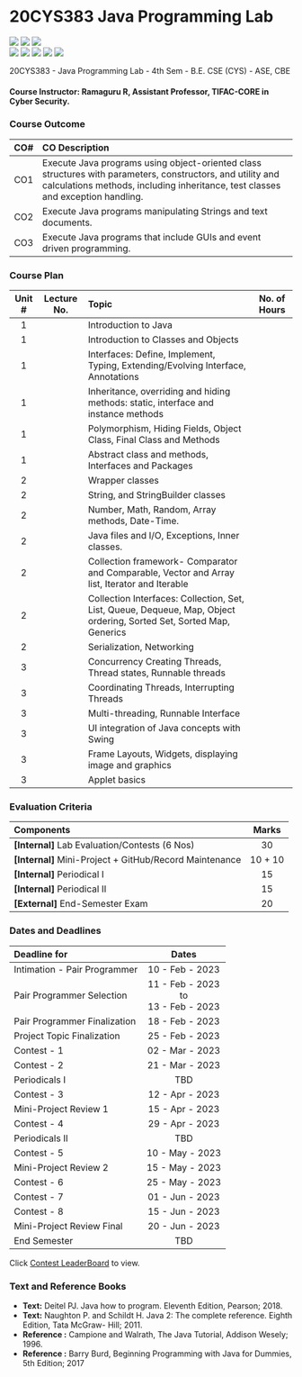 # 20CYS383 Java Programming Lab
![](https://img.shields.io/badge/Batch-21CYS-lightgreen) ![](https://img.shields.io/badge/UG-blue) ![](https://img.shields.io/badge/Subject-JPL-blue) <br/>
![](https://img.shields.io/badge/Practical-3-orange) ![](https://img.shields.io/badge/Credits-1-orange) ![](https://img.shields.io/badge/Tools-IntelliJ-brown) ![](https://img.shields.io/badge/-HPOJ-brown) ![](https://img.shields.io/badge/Additional_Coverage-Code_Review-purple) 

20CYS383 - Java Programming Lab - 4th Sem - B.E. CSE (CYS) - ASE, CBE

#### Course Instructor:  Ramaguru R, Assistant Professor, TIFAC-CORE in Cyber Security.

### Course Outcome

| CO#  | CO Description |
|:------:|:----------------|
| CO1 | Execute Java programs using object-oriented class structures with parameters, constructors, and utility and calculations methods, including inheritance, test classes and exception handling. |
| CO2 | Execute Java programs manipulating Strings and text documents. |
| CO3 | Execute Java programs that include GUIs and event driven programming. |

### Course Plan 

| Unit # | Lecture No. | Topic | No. of Hours |
|:------:|:-----------:|:-------|:------------:|
|    1   |             | Introduction to Java |   |
|    1   |             | Introduction to Classes and Objects |  | 
|    1   |             | Interfaces: Define, Implement, Typing, Extending/Evolving Interface, Annotations |  | 
|    1   |             | Inheritance, overriding and hiding methods: static, interface and instance methods |   | 
|    1   |             | Polymorphism, Hiding Fields, Object Class, Final Class and Methods |   | 
|    1   |             | Abstract class and methods, Interfaces and Packages |   | 
|    2   |             | Wrapper classes |   | 
|    2   |             | String, and StringBuilder classes |   | 
|    2   |             | Number, Math, Random, Array methods, Date-Time. |   | 
|    2   |             | Java files and I/O, Exceptions, Inner classes. |  | 
|    2   |             | Collection framework- Comparator and Comparable, Vector and Array list, Iterator and Iterable |  | 
|    2   |             | Collection Interfaces: Collection, Set, List, Queue, Dequeue, Map, Object ordering, Sorted Set, Sorted Map, Generics |    | 
|    2   |             | Serialization, Networking |  | 
|    3   |             | Concurrency Creating Threads, Thread states, Runnable threads |  | 
|    3   |             | Coordinating Threads, Interrupting Threads |     | 
|    3   |             | Multi-threading, Runnable Interface |  | 
|    3   |             | UI integration of Java concepts with Swing |   |
|    3   |             | Frame Layouts, Widgets, displaying image and graphics |   | 
|    3   |             | Applet basics |  |


### Evaluation Criteria

| Components | Marks |
|:----------|:-----:|
| **[Internal]** Lab Evaluation/Contests (6 Nos) | 30 |
| **[Internal]** Mini-Project + GitHub/Record Maintenance | 10 + 10 |
| **[Internal]** Periodical I | 15 |
| **[Internal]** Periodical II | 15 |
| **[External]** End-Semester Exam | 20 |

### Dates and Deadlines

| Deadline for | Dates |
|:------------|:-----:|
| Intimation - Pair Programmer | 10 - Feb - 2023 |
| Pair Programmer Selection | 11 - Feb - 2023 <br> to <br> 13 - Feb - 2023 |
| Pair Programmer Finalization | 18 - Feb - 2023 |
| Project Topic Finalization | 25 - Feb - 2023 |
| Contest - 1 | 02 - Mar - 2023 |
| Contest - 2 | 21 - Mar - 2023 |
| Periodicals I | TBD |
| Contest - 3 | 12 - Apr - 2023 |
| Mini-Project Review 1 | 15 - Apr - 2023 |
| Contest - 4 | 29 - Apr - 2023 |
| Periodicals II | TBD |
| Contest - 5 | 10 - May - 2023 |
| Mini-Project Review 2 | 15 - May - 2023 |
| Contest - 6 | 25 - May - 2023 |
| Contest - 7 | 01 - Jun - 2023 |
| Contest - 8 | 15 - Jun - 2023 |
| Mini-Project Review Final | 20 - Jun - 2023 |
| End Semester | TBD |

Click [Contest LeaderBoard](LeaderBoard) to view.

### Text and Reference Books
- **Text:** Deitel PJ. Java how to program. Eleventh Edition, Pearson; 2018.
- **Text:** Naughton P. and Schildt H. Java 2: The complete reference. Eighth Edition, Tata McGraw- Hill; 2011.
- **Reference :** Campione and Walrath, The Java Tutorial, Addison Wesely; 1996.
- **Reference :** Barry Burd, Beginning Programming with Java for Dummies, 5th Edition; 2017

